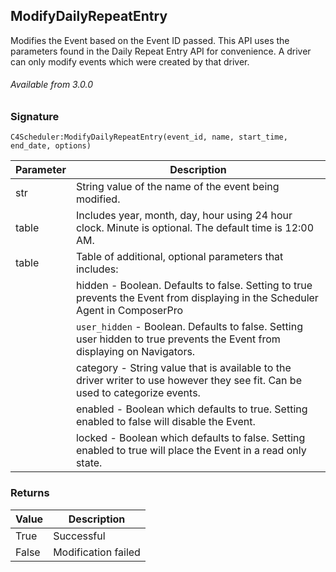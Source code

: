 ## ModifyDailyRepeatEntry

Modifies the Event based on the Event ID passed. This API uses the parameters found in the Daily Repeat Entry API for convenience. A driver can only modify events which were created by that driver.

###### Available from 3.0.0


### Signature

`C4Scheduler:ModifyDailyRepeatEntry(event_id, name, start_time, end_date, options)`


| Parameter | Description |
| --- | --- |
| str | String value of the name of the event being modified. |
| table | Includes year, month, day, hour using 24 hour clock. Minute is optional. The default time is 12:00 AM. |
| table | Table of additional, optional parameters that includes: |
| | hidden - Boolean. Defaults to false. Setting to true prevents the Event from displaying in the Scheduler Agent in ComposerPro |
| | `user_hidden` - Boolean. Defaults to false. Setting user hidden to true prevents the Event from displaying on Navigators. |
| | category - String value that is available to the driver writer to use however they see fit. Can be used to categorize events. |
| | enabled - Boolean which defaults to true. Setting enabled to false will disable the Event. |
| | locked - Boolean which defaults to false. Setting enabled to true will place the Event in a read only state. |


### Returns

| Value | Description |
| --- | --- |
| True | Successful |
| False | Modification failed |
